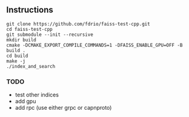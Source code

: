 ## Instructions
```
git clone https://github.com/fdrio/faiss-test-cpp.git
cd faiss-test-cpp
git submodule --init --recursive
mkdir build
cmake -DCMAKE_EXPORT_COMPILE_COMMANDS=1 -DFAISS_ENABLE_GPU=OFF -B build .
cd build 
make -j
./index_and_search

```

### TODO
- test other indices
- add gpu 
- add rpc (use either grpc or capnproto)
